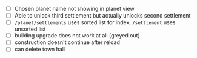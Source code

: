 - [ ] Chosen planet name not showing in planet view
- [ ] Able to unlock third settlement but actually unlocks second settlement
- [ ] `/planet/settlements` uses sorted list for index, `/settlement` uses unsorted list
- [ ] building upgrade does not work at all (greyed out)
- [ ] construction doesn't continue after reload
- [ ] can delete town hall

